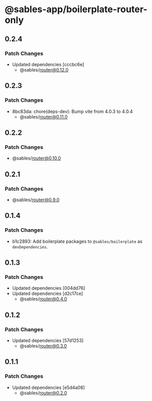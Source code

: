 # @sables-app/boilerplate-router-only

## 0.2.4

### Patch Changes

- Updated dependencies [cccbc6e]
  - @sables/router@0.12.0

## 0.2.3

### Patch Changes

- 8bc83da: chore(deps-dev): Bump vite from 4.0.3 to 4.0.4
  - @sables/router@0.11.0

## 0.2.2

### Patch Changes

- @sables/router@0.10.0

## 0.2.1

### Patch Changes

- @sables/router@0.9.0

## 0.1.4

### Patch Changes

- b1c2893: Add boilerplate packages to `@sables/boilerplate` as `devDependencies`.

## 0.1.3

### Patch Changes

- Updated dependencies [004dd76]
- Updated dependencies [d2c17ce]
  - @sables/router@0.4.0

## 0.1.2

### Patch Changes

- Updated dependencies [57d1253]
  - @sables/router@0.3.0

## 0.1.1

### Patch Changes

- Updated dependencies [e5d4a08]
  - @sables/router@0.2.0
